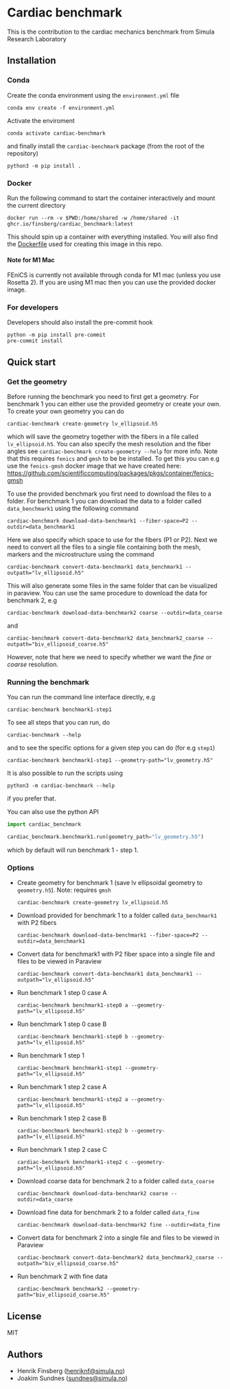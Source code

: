 # Cardiac benchmark

This is the contribution to the cardiac mechanics benchmark from Simula Research Laboratory

## Installation

### Conda

Create the conda environment using the `environment.yml` file
```
conda env create -f environment.yml
```
Activate the enviroment
```
conda activate cardiac-benchmark
```
and finally install the `cardiac-benchmark` package (from the root of the repository)
```
python3 -m pip install .
```

### Docker

Run the following command to start the container interactively and mount the current directory
```
docker run --rm -v $PWD:/home/shared -w /home/shared -it ghcr.io/finsberg/cardiac_benchmark:latest
```
This should spin up a container with everything installed. You will also find the [Dockerfile](docker/Dockerfile) used for creating this image in this repo.


#### Note for M1 Mac
FEniCS is currently not available through conda for M1 mac (unless you use Rosetta 2). If you are using M1 mac then you can use the provided docker image.


### For developers

Developers should also install the pre-commit hook

```
python -m pip install pre-commit
pre-commit install
```

## Quick start


### Get the geometry
Before running the benchmark you need to first get a geometry. For benchmark 1 you can either use the provided geometry or create your own. To create your own geometry you can do

```
cardiac-benchmark create-geometry lv_ellipsoid.h5
```
which will save the geometry together with the fibers in a file called `lv_ellipsoid.h5`. You can also specify the mesh resolution and the fiber angles see `cardiac-benchmark create-geometry --help` for more info. Note that this requires `fenics` and `gmsh` to be be installed. To get this you can e.g use the `fenics-gmsh` docker image that we have created here: https://github.com/scientificcomputing/packages/pkgs/container/fenics-gmsh


To use the provided benchmark you first need to download the files to a folder. For benchmark 1 you can download the data to a folder called `data_benchmark1` using the following command
```
cardiac-benchmark download-data-benchmark1 --fiber-space=P2 --outdir=data_benchmark1
```
Here we also specify which space to use for the fibers (P1 or P2). Next we need to convert all the files to a single file containing both the mesh, markers and the microstructure using the command
```
cardiac-benchmark convert-data-benchmark1 data_benchmark1 --outpath="lv_ellipsoid.h5"
```
This will also generate some files in the same folder that can be visualized in paraview. You can use the same procedure to download the data for benchmark 2, e.g
```
cardiac-benchmark download-data-benchmark2 coarse --outdir=data_coarse
```
and
 ```
cardiac-benchmark convert-data-benchmark2 data_benchmark2_coarse --outpath="biv_ellipsoid_coarse.h5"
```
However, note that here we need to specify whether we want the *fine* or *coarse*  resolution.

### Running the benchmark
You can run the command line interface directly, e.g
```
cardiac-benchmark benchmark1-step1
```
To see all steps that you can run, do
```
cardiac-benchmark --help
```
and to see the specific options for a given step you can do (for e.g `step1`)
```
cardiac-benchmark benchmark1-step1 --geometry-path="lv_geometry.h5"
```
It is also possible to run the scripts using
```
python3 -m cardiac-benchmark --help
```
if you prefer that.

You can also use the python API
```python
import cardiac_benchmark

cardiac_benchmark.benchmark1.run(geometry_path="lv_geometry.h5")
```
which by default will run benchmark 1 - step 1.


### Options

- Create geometry for benchmark 1 (save lv ellipsoidal geometry to `geometry.h5`). Note: requires `gmsh`
    ```
    cardiac-benchmark create-geometry lv_ellipsoid.h5
    ```
- Download provided for benchmark 1 to a folder called `data_benchmark1` with P2 fibers
    ```
    cardiac-benchmark download-data-benchmark1 --fiber-space=P2 --outdir=data_benchmark1
    ```
- Convert data for benchmark1 with P2 fiber space into a single file and files to be viewed in Paraview
    ```
    cardiac-benchmark convert-data-benchmark1 data_benchmark1 --outpath="lv_ellipsoid.h5"
    ```
- Run benchmark 1 step 0 case A
    ```
    cardiac-benchmark benchmark1-step0 a --geometry-path="lv_ellipsoid.h5"
    ```
- Run benchmark 1 step 0 case B
    ```
    cardiac-benchmark benchmark1-step0 b --geometry-path="lv_ellipsoid.h5"
    ```
- Run benchmark 1 step 1
    ```
    cardiac-benchmark benchmark1-step1 --geometry-path="lv_ellipsoid.h5"
    ```
- Run benchmark 1 step 2 case A
    ```
    cardiac-benchmark benchmark1-step2 a --geometry-path="lv_ellipsoid.h5"
    ```
- Run benchmark 1 step 2 case B
    ```
    cardiac-benchmark benchmark1-step2 b --geometry-path="lv_ellipsoid.h5"
    ```
- Run benchmark 1 step 2 case C
    ```
    cardiac-benchmark benchmark1-step2 c --geometry-path="lv_ellipsoid.h5"
    ```
- Download coarse data for benchmark 2 to a folder called `data_coarse`
    ```
    cardiac-benchmark download-data-benchmark2 coarse --outdir=data_coarse
    ```
- Download fine data for benchmark 2 to a folder called `data_fine`
    ```
    cardiac-benchmark download-data-benchmark2 fine --outdir=data_fine
    ```
- Convert data for benchmark 2 into a single file and files to be viewed in Paraview
    ```
    cardiac-benchmark convert-data-benchmark2 data_benchmark2_coarse --outpath="biv_ellipsoid_coarse.h5"
    ```
- Run benchmark 2 with fine data
    ```
    cardiac-benchmark benchmark2 --geometry-path="biv_ellipsoid_coarse.h5"
    ```


## License

MIT

## Authors

- Henrik Finsberg (henriknf@simula.no)
- Joakim Sundnes (sundnes@simula.no)
